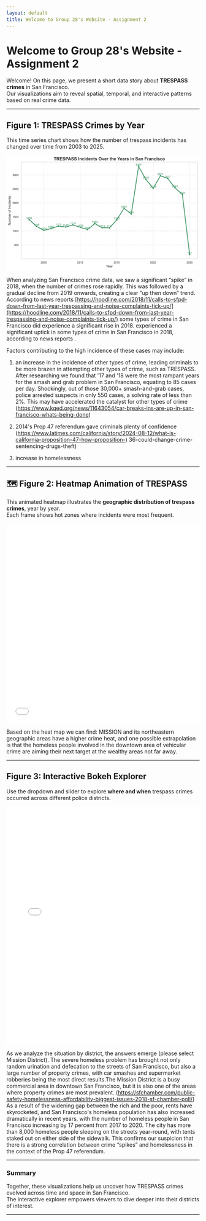 ```yaml
---
layout: default
title: Welcome to Group 28's Website - Assignment 2
---
```


#  Welcome to Group 28's Website - Assignment 2

Welcome! On this page, we present a short data story about **TRESPASS crimes** in San Francisco.  
Our visualizations aim to reveal spatial, temporal, and interactive patterns based on real crime data.

---

##  Figure 1: TRESPASS Crimes by Year

This time series chart shows how the number of trespass incidents has changed over time from 2003 to 2025.

![TRESPASS Chart](trespass_by_year.png)

When analyzing San Francisco crime data, we saw a significant “spike” in 2018, when the number of crimes rose rapidly. This was followed by a gradual decline from 2019 onwards, creating a clear “up then down” trend. According to news reports [https://hoodline.com/2018/11/calls-to-sfpd-down-from-last-year-trespassing-and-noise-complaints-tick-up/](https://hoodline.com/2018/11/calls-to-sfpd-down-from-last-year-trespassing-and-noise-complaints-tick-up/) some types of crime in San Francisco did experience a significant rise in 2018. experienced a significant uptick in some types of crime in San Francisco in 2018, according to news reports .

Factors contributing to the high incidence of these cases may include:
1. an increase in the incidence of other types of crime, leading criminals to be more brazen in attempting other types of crime, such as TRESPASS.
After researching we found that '17 and '18 were the most rampant years for the smash and grab problem in San Francisco, equating to 85 cases per day. Shockingly, out of those 30,000+ smash-and-grab cases, police arrested suspects in only 550 cases, a solving rate of less than 2%. This may have accelerated the catalyst for other types of crime (https://www.kqed.org/news/11643054/car-breaks-ins-are-up-in-san-francisco-whats-being-done)

2. 2014's Prop 47 referendum gave criminals plenty of confidence (https://www.latimes.com/california/story/2024-08-12/what-is-california-proposition-47-how-proposition-) 36-could-change-crime-sentencing-drugs-theft)

3. increase in homelessness

---

## 🗺 Figure 2: Heatmap Animation of TRESPASS

This animated heatmap illustrates the **geographic distribution of trespass crimes**, year by year.  
Each frame shows hot zones where incidents were most frequent.

<iframe src="trespass_heatmap_by_year.html"
        style="width: 100%; max-width: 960px; height: 520px; margin: auto; display: block; border: none;"></iframe>

Based on the heat map we can find:
MISSION and its northeastern geographic areas have a higher crime heat, and one possible extrapolation is that the homeless people involved in the downtown area of vehicular crime are aiming their next target at the wealthy areas not far away.

---

##  Figure 3: Interactive Bokeh Explorer

Use the dropdown and slider to explore **where and when** trespass crimes occurred across different police districts.

<iframe src="bokeh_trespass_interactive.html"
        style="width: 100%; max-width: 960px; height: 620px; margin: auto; display: block; border: none;"></iframe>

As we analyze the situation by district, the answers emerge (please select Mission District).
The severe homeless problem has brought not only random urination and defecation to the streets of San Francisco, but also a large number of property crimes, with car smashes and supermarket robberies being the most direct results.The Mission District is a busy commercial area in downtown San Francisco, but it is also one of the areas where property crimes are most prevalent. (https://sfchamber.com/public-safety-homelessness-affordability-biggest-issues-2018-sf-chamber-poll/) As a result of the widening gap between the rich and the poor, rents have skyrocketed, and San Francisco's homeless population has also increased dramatically in recent years, with the number of homeless people in San Francisco increasing by 17 percent from 2017 to 2020. The city has more than 8,000 homeless people sleeping on the streets year-round, with tents staked out on either side of the sidewalk. This confirms our suspicion that there is a strong correlation between crime “spikes” and homelessness in the context of the Prop 47 referendum.

---

###  Summary

Together, these visualizations help us uncover how TRESPASS crimes evolved across time and space in San Francisco.  
The interactive explorer empowers viewers to dive deeper into their districts of interest.

---
